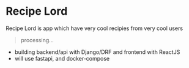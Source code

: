 # Recipe Lord

Recipe Lord is app which have very cool recipies from very cool users

>processing...


- building backend/api with Django/DRF and frontend with ReactJS
- will use fastapi, and docker-compose

